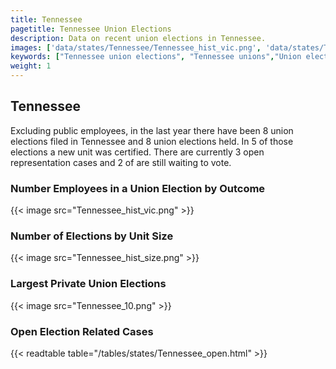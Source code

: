 ```yaml
---
title: Tennessee
pagetitle: Tennessee Union Elections
description: Data on recent union elections in Tennessee.
images: ['data/states/Tennessee/Tennessee_hist_vic.png', 'data/states/Tennessee/Tennessee_hist_size.png', 'data/states/Tennessee/Tennessee_10.png']
keywords: ["Tennessee union elections", "Tennessee unions","Union elections"]
weight: 1
---
```

##  Tennessee

Excluding public employees, in the last year there have been 8 union elections filed in Tennessee and 8 union elections held. In 5 of those elections a new unit was certified. There are currently 3 open representation cases and 2 of are still waiting to vote.

### Number Employees in a Union Election by Outcome
{{< image src="Tennessee_hist_vic.png" >}}

### Number of Elections by Unit Size
{{< image src="Tennessee_hist_size.png" >}}

### Largest Private Union Elections
{{< image src="Tennessee_10.png" >}}

### Open Election Related Cases
{{< readtable table="/tables/states/Tennessee_open.html" >}}

